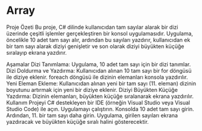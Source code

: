 # Array
Proje Özeti
Bu proje, C# dilinde kullanıcıdan tam sayılar alarak bir dizi üzerinde çeşitli işlemler gerçekleştiren bir konsol uygulamasıdır. Uygulama, öncelikle 10 adet tam sayı alır, ardından bu sayıları yazdırır, kullanıcıdan ek bir tam sayı alarak diziyi genişletir ve son olarak diziyi büyükten küçüğe sıralayıp ekrana yazdırır.

Aşamalar
Dizi Tanımlama: Uygulama, 10 adet tam sayı için bir dizi tanımlar.
Dizi Doldurma ve Yazdırma: Kullanıcıdan alınan 10 tam sayı bir for döngüsü ile diziye eklenir. foreach döngüsü ile dizinin elemanları konsola yazdırılır.
Yeni Eleman Ekleme: Kullanıcıdan alınan yeni bir tam sayı (11. eleman) dizinin boyutunu artırmak için yeni bir diziye eklenir.
Diziyi Büyükten Küçüğe Yazdırma: Dizinin elemanları, büyükten küçüğe sıralanarak ekrana yazdırılır.
Kullanım
Projeyi C# destekleyen bir IDE (örneğin Visual Studio veya Visual Studio Code) ile açın.
Uygulamayı çalıştırın.
Konsolda 10 adet tam sayı girin.
Ardından, 11. bir tam sayı daha girin.
Uygulama, girilen sayıları ekrana yazdıracak ve büyükten küçüğe sıralı halini gösterecektir.
